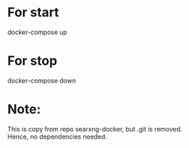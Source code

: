 # For start  
docker-compose up  

# For stop
docker-compose down  

# Note:

This is copy from repo searxng-docker, but .git is removed.  
Hence, no dependencies needed.  
